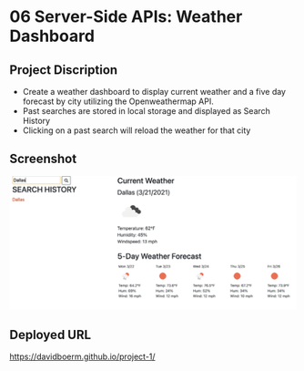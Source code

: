 # 06 Server-Side APIs: Weather Dashboard

## Project Discription

- Create a weather dashboard to display current weather and a five day forecast by city utilizing the Openweathermap API. 
- Past searches are stored in local storage and displayed as Search History
- Clicking on a past search will reload the weather for that city

## Screenshot

![Weather Dashboard App Screenshot](./assets/images/screenshot.png "Weather Dashboard UI")

## Deployed URL

https://davidboerm.github.io/project-1/
